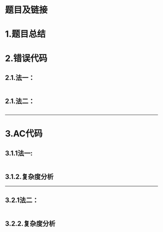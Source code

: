 # 题目及链接



# 1.题目总结



# 2.错误代码

## 2.1.法一：

```C++

```

## 2.1.法二：

```C++

```



******************

# 3.AC代码

## 3.1.1法一:

```C++

```

## 3.1.2.复杂度分析



**************

## 3.2.1法二：

```

```



## 3.2.2.复杂度分析
